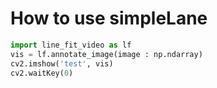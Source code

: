 How to use simpleLane
==========
```python
import line_fit_video as lf 
vis = lf.annotate_image(image : np.ndarray)
cv2.imshow('test', vis)
cv2.waitKey(0)
```
